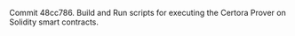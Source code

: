 Commit 48cc786.                    Build and Run scripts for executing the Certora Prover on Solidity smart contracts.